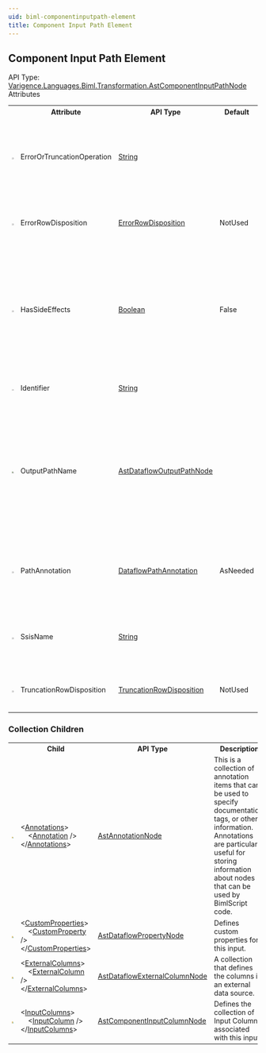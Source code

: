 ```yaml
---
uid: biml-componentinputpath-element
title: Component Input Path Element
---
```

## Component Input Path Element

<div class="AssemblyInfoGroup"><div class="CrossReferenceGroup"><div class="CrossReferenceHeader">API Type:</div><div class="CrossReferenceValue"><a href="../api-reference/Varigence.Languages.Biml.Transformation.AstComponentInputPathNode.html">Varigence.Languages.Biml.Transformation.AstComponentInputPathNode</a></div></div></div><div class="AttributeGroup"><div class="AttributeGroupHeader">Attributes</div><table id="AttributeList" class="AttributeList"><tbody><tr><th class="AttributeIconColumnHeader">&nbsp;</th><th class="AttributeNameColumnHeader">Attribute</th><th class="AttributeTypeColumnHeader">API Type</th><th class="AttributeDefaultColumnHeader">Default</th><th class="AttributeSummaryColumnHeader">Description</th></tr><tr class="ad0"><td align="center" class="AttributeIcon"><img title="" src="attribute.png"></td><td class="AttributeName">ErrorOrTruncationOperation</td><td class="AttributeType"><a href="https://msdn.microsoft.com/en-us/library/System.String.aspx">String</a></td><td class="AttributeDefault">&nbsp;</td><td class="AttributeSummary"><div class ="SummaryItem">Defines the types of errors or truncations that can occur while processing rows from this input.</div></td></tr><tr class="ad1"><td align="center" class="AttributeIcon"><img title="" src="attribute.png"></td><td class="AttributeName">ErrorRowDisposition</td><td class="AttributeType"><a href="../api-reference/Varigence.Languages.Biml.Transformation.ErrorRowDisposition.html">ErrorRowDisposition</a></td><td class="AttributeDefault">NotUsed</td><td class="AttributeSummary"><div class ="SummaryItem">Specifies how the component will handle error conditions.</div></td></tr><tr class="ad0"><td align="center" class="AttributeIcon"><img title="" src="attribute.png"></td><td class="AttributeName">HasSideEffects</td><td class="AttributeType"><a href="https://msdn.microsoft.com/en-us/library/System.Boolean.aspx">Boolean</a></td><td class="AttributeDefault">False</td><td class="AttributeSummary"><div class ="SummaryItem">Gets or sets a value that indicates whether this component can be removed when its output is not attached to a downstream component.</div></td></tr><tr class="ad1"><td align="center" class="AttributeIcon"><img title="" src="attribute.png"></td><td class="AttributeName">Identifier</td><td class="AttributeType"><a href="https://msdn.microsoft.com/en-us/library/System.String.aspx">String</a></td><td class="AttributeDefault">&nbsp;</td><td class="AttributeSummary"><div class ="SummaryItem">Defines the name of the component input.</div></td></tr><tr class="ad0"><td align="center" class="AttributeIcon"><img title="References an existing definiton." src="attributeReference.png"></td><td class="AttributeName">OutputPathName</td><td class="AttributeType"><a href="../api-reference/Varigence.Languages.Biml.Transformation.AstDataflowOutputPathNode.html">AstDataflowOutputPathNode</a></td><td class="AttributeDefault">&nbsp;</td><td class="AttributeSummary"><div class ="SummaryItem">Specifies the name of the output path that this input path will be bound to.  Any data that flow out of the reference output path will flow into this input path.</div></td></tr><tr class="ad1"><td align="center" class="AttributeIcon"><img title="" src="attribute.png"></td><td class="AttributeName">PathAnnotation</td><td class="AttributeType"><a href="../api-reference/Varigence.Languages.Biml.Transformation.DataflowPathAnnotation.html">DataflowPathAnnotation</a></td><td class="AttributeDefault">AsNeeded</td><td class="AttributeSummary"><div class ="SummaryItem">Specifies the path annotation mode that should be used for the parent input path.</div></td></tr><tr class="ad0"><td align="center" class="AttributeIcon"><img title="" src="attribute.png"></td><td class="AttributeName">SsisName</td><td class="AttributeType"><a href="https://msdn.microsoft.com/en-us/library/System.String.aspx">String</a></td><td class="AttributeDefault">&nbsp;</td><td class="AttributeSummary"><div class ="SummaryItem">Specifies the name of the object to be used in DTSX package emission.</div></td></tr><tr class="ad1"><td align="center" class="AttributeIcon"><img title="" src="attribute.png"></td><td class="AttributeName">TruncationRowDisposition</td><td class="AttributeType"><a href="../api-reference/Varigence.Languages.Biml.Transformation.TruncationRowDisposition.html">TruncationRowDisposition</a></td><td class="AttributeDefault">NotUsed</td><td class="AttributeSummary"><div class ="SummaryItem">Specifies how the component will handle truncations.</div></td></tr></tbody></table></div><div class="ChildGroup">

### Collection Children

<table id="ChildList" class="ChildList"><tbody><tr><th class="ChildIconColumnHeader">&nbsp;</th><th class="ChildNameColumnHeader">Child</th><th class="ChildTypeColumnHeader">API Type</th><th class="ChildSummaryColumnHeader">Description</th></tr><tr class="cd0"><td align="center" class="ChildIcon"><img title="" src="collectionChild.png"><div class="RequiredIcon" title="Required Child"></div><td class="ChildName"><span class="punc">&lt;</span><a href=Varigence.Languages.Biml.AstNode_Annotations.html">Annotations</a><span class="punc">&gt;</span><br />&nbsp;&nbsp;&nbsp;&nbsp;<span class="punc">&lt;</span><a href=Varigence.Languages.Biml.AstAnnotationNode.html">Annotation</a> <span class="punc">/&gt;</span><br /><span class="punc">&lt;/</span><a href=Varigence.Languages.Biml.AstNode_Annotations.html">Annotations</a><span class="punc">&gt;</span></td><td class="ChildType"><a href="../api-reference/Varigence.Languages.Biml.AstAnnotationNode.html">AstAnnotationNode</a></td><td class="ChildSummary"><div class ="SummaryItem">This is a collection of annotation items that can be used to specify documentation, tags, or other information.  Annotations are particularly useful for storing information about nodes that can be used by BimlScript code.</div></td></tr><tr class="cd1"><td align="center" class="ChildIcon"><img title="" src="collectionChild.png"><div class="RequiredIcon" title="Required Child"></div><td class="ChildName"><span class="punc">&lt;</span><a href=Varigence.Languages.Biml.Transformation.AstComponentInputPathNode_CustomProperties.html">CustomProperties</a><span class="punc">&gt;</span><br />&nbsp;&nbsp;&nbsp;&nbsp;<span class="punc">&lt;</span><a href=Varigence.Languages.Biml.Transformation.AstDataflowPropertyNode.html">CustomProperty</a> <span class="punc">/&gt;</span><br /><span class="punc">&lt;/</span><a href=Varigence.Languages.Biml.Transformation.AstComponentInputPathNode_CustomProperties.html">CustomProperties</a><span class="punc">&gt;</span></td><td class="ChildType"><a href="../api-reference/Varigence.Languages.Biml.Transformation.AstDataflowPropertyNode.html">AstDataflowPropertyNode</a></td><td class="ChildSummary"><div class ="SummaryItem">Defines custom properties for this input.</div></td></tr><tr class="cd0"><td align="center" class="ChildIcon"><img title="" src="collectionChild.png"><div class="RequiredIcon" title="Required Child"></div><td class="ChildName"><span class="punc">&lt;</span><a href=Varigence.Languages.Biml.Transformation.AstComponentInputPathNode_ExternalColumns.html">ExternalColumns</a><span class="punc">&gt;</span><br />&nbsp;&nbsp;&nbsp;&nbsp;<span class="punc">&lt;</span><a href=Varigence.Languages.Biml.Transformation.AstDataflowExternalColumnNode.html">ExternalColumn</a> <span class="punc">/&gt;</span><br /><span class="punc">&lt;/</span><a href=Varigence.Languages.Biml.Transformation.AstComponentInputPathNode_ExternalColumns.html">ExternalColumns</a><span class="punc">&gt;</span></td><td class="ChildType"><a href="../api-reference/Varigence.Languages.Biml.Transformation.AstDataflowExternalColumnNode.html">AstDataflowExternalColumnNode</a></td><td class="ChildSummary"><div class ="SummaryItem">A collection that defines the columns in an external data source.</div></td></tr><tr class="cd1"><td align="center" class="ChildIcon"><img title="" src="collectionChild.png"><div class="RequiredIcon" title="Required Child"></div><td class="ChildName"><span class="punc">&lt;</span><a href=Varigence.Languages.Biml.Transformation.AstComponentInputPathNode_InputColumns.html">InputColumns</a><span class="punc">&gt;</span><br />&nbsp;&nbsp;&nbsp;&nbsp;<span class="punc">&lt;</span><a href=Varigence.Languages.Biml.Transformation.AstComponentInputColumnNode.html">InputColumn</a> <span class="punc">/&gt;</span><br /><span class="punc">&lt;/</span><a href=Varigence.Languages.Biml.Transformation.AstComponentInputPathNode_InputColumns.html">InputColumns</a><span class="punc">&gt;</span></td><td class="ChildType"><a href="../api-reference/Varigence.Languages.Biml.Transformation.AstComponentInputColumnNode.html">AstComponentInputColumnNode</a></td><td class="ChildSummary"><div class ="SummaryItem">Defines the collection of Input Columns associated with this input.</div></td></tr></tbody></table>
</div>
